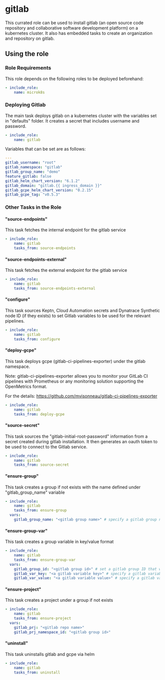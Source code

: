 # gitlab

This currated role can be used to install gitlab (an open source code repository and collaborative software development platform) on a kubernetes cluster.
It also has embedded tasks to create an organization and repository on gitlab.

## Using the role

### Role Requirements
This role depends on the following roles to be deployed beforehand:
```yaml
- include_role:
    name: microk8s

```
### Deploying Gitlab

The main task deploys gitlab on a kubernetes cluster with the variables set in "defaults" folder. It creates a secret that includes username and password. 

```yaml
- include_role:
    name: gitlab
```

Variables that can be set are as follows:

```yaml
---
gitlab_username: "root"
gitlab_namespace: "gitlab"
gitlab_group_name: "demo"
feature_gitlab: false
gitlab_helm_chart_version: "6.1.2"
gitlab_domain: "gitlab.{{ ingress_domain }}"
gitlab_gcpe_helm_chart_version: "0.2.15"
gitlab_gcpe_tag: "v0.5.3"
```

### Other Tasks in the Role

#### "source-endpoints" 
This task fetches the internal endpoint for the gitlab service

```yaml
- include_role:
    name: gitlab
    tasks_from: source-endpoints
```

#### "source-endpoints-external" 
This task fetches the external endpoint for the gitlab service

```yaml
- include_role:
    name: gitlab
    tasks_from: source-endpoints-external
```

#### "configure" 
This task sources Keptn, Cloud Automation secrets and Dynatrace Synthetic node ID (if they exists) to set Gitlab variables to be used for the relevant pipelines.

```yaml
- include_role:
    name: gitlab
    tasks_from: configure
```

#### "deploy-gcpe" 
This task deploys gcpe (gitlab-ci-pipelines-exporter) under the gitlab namespace.

Note: gitlab-ci-pipelines-exporter allows you to monitor your GitLab CI pipelines with Prometheus or any monitoring solution supporting the OpenMetrics format.

For the details: https://github.com/mvisonneau/gitlab-ci-pipelines-exporter


```yaml
- include_role:
    name: gitlab
    tasks_from: deploy-gcpe
```

#### "source-secret" 
This task sources the "gitlab-initial-root-password" information from a secret created during gitlab installation. It then generates an oauth token to be used to connect to the Gitlab service.

```yaml
- include_role:
    name: gitlab
    tasks_from: source-secret
```

#### "ensure-group" 
This task creates a group if not exists with the name defined under "gitlab_group_name" variable

```yaml
- include_role:
    name: gitlab
    tasks_from: ensure-group
  vars:
    gitlab_group_name: "<gitlab group name>" # specify a gitlab group name to be created
```

#### "ensure-group-var" 
This task creates a group variable in key/value format

```yaml
- include_role:
    name: gitlab
    tasks_from: ensure-group-var
  vars:
    gitlab_group_id: "<gitlab group id>" # set a gitlab group ID that was created in "ensure-group" task 
    gitlab_var_key: "<a gitlab variable key>" # specify a gitlab variable key to be created
    gitlab_var_value: "<a gitlab variable value>" # specify a gitlab variable value to be created
```

#### "ensure-project" 
This task creates a project under a group if not exists

```yaml
- include_role:
    name: gitlab
    tasks_from: ensure-project
  vars:
    gitlab_prj: "<gitlab repo name>"
    gitlab_prj_namespace_id: "<gitlab group id>"
```

#### "uninstall" 
This task uninstalls gitlab and gcpe via helm

```yaml
- include_role:
    name: gitlab
    tasks_from: uninstall
```
